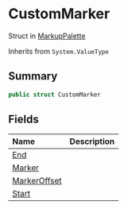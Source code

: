 # CustomMarker

Struct in [MarkupPalette](/docs/api/csharp/yarn.unity.markuppalette.md)

Inherits from `System.ValueType`

## Summary



```csharp
public struct CustomMarker
```

## Fields

|Name|Description|
|:---|:---|
|[End](/docs/api/csharp/yarn.unity.markuppalette.custommarker.end.md)||
|[Marker](/docs/api/csharp/yarn.unity.markuppalette.custommarker.marker.md)||
|[MarkerOffset](/docs/api/csharp/yarn.unity.markuppalette.custommarker.markeroffset.md)||
|[Start](/docs/api/csharp/yarn.unity.markuppalette.custommarker.start.md)||

